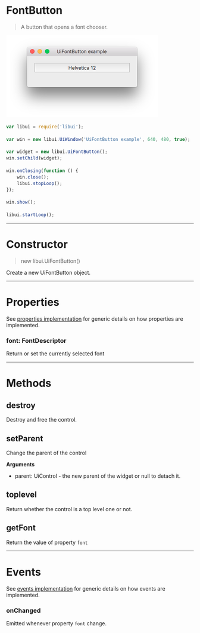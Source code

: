 
# FontButton

> A button that opens a font chooser.

![UiFontButton example](media/UiFontButton.png)

```js
var libui = require('libui');

var win = new libui.UiWindow('UiFontButton example', 640, 480, true);

var widget = new libui.UiFontButton();
win.setChild(widget);

win.onClosing(function () {
	win.close();
	libui.stopLoop();
});

win.show();

libui.startLoop();

```

---

# Constructor

> new libui.UiFontButton()

Create a new UiFontButton object.

---

# Properties

See [properties implementation](properties.md) for generic details on how properties are implemented.


### font: FontDescriptor

Return or set the currently selected font




---

# Methods


## destroy

Destroy and free the control.




## setParent

Change the parent of the control


**Arguments**

* parent: UiControl - the new parent of the widget or null to detach it.



## toplevel

Return whether the control is a top level one or not.





## getFont

Return the value of property `font`



---

# Events

See [events implementation](events.md) for generic details on how events are implemented.


### onChanged

Emitted whenever property `font` change.




